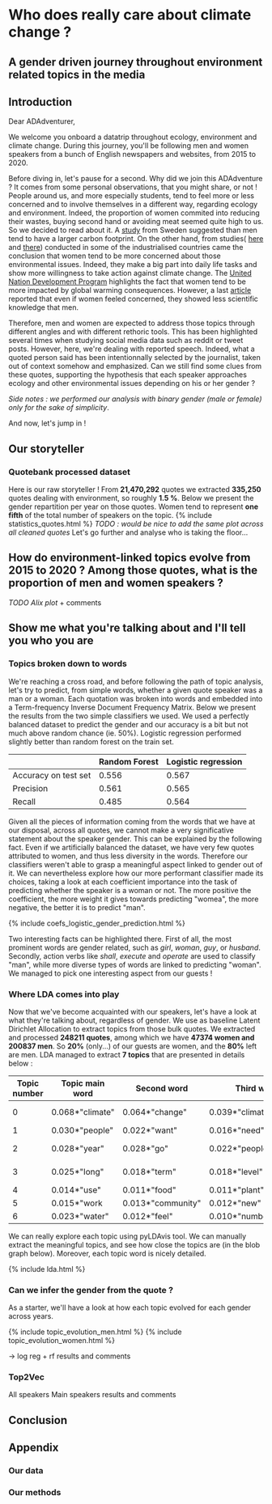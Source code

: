 # Who does really care about climate change ?
## A gender driven journey throughout environment related topics in the media

## Introduction

Dear ADAdventurer, 

We welcome you onboard a datatrip throughout ecology, environment and climate change. During this journey, you'll be following men and women speakers from a bunch of English newspapers and websites, from 2015 to 2020. 

Before diving in, let's pause for a second. Why did we join this ADAdventure ? It comes from some personal observations, that you might share, or not ! People around us, and more especially students, tend to feel more or less concerned and to involve themselves in a different way, regarding ecology and environment. Indeed, the proportion of women commited into reducing their wastes, buying second hand or avoiding meat seemed quite high to us. So we decided to read about it. A [study](https://onlinelibrary.wiley.com/doi/10.1111/jiec.13176#jiec13176-bib-0044) from Sweden suggested than men tend to have a larger carbon footprint. On the other hand, from studies( [here](https://onlinelibrary.wiley.com/doi/10.1111/jiec.13176#jiec13176-bib-0044) and [there](https://www.weforum.org/agenda/2015/12/climate-friendly-men-or-women/)) conducted in some of the industrialised countries came the conclusion that women tend to be more concerned about those environmental issues. Indeed, they make a big part into daily life tasks and show more willingness to take action against climate change. The [United Nation Development Program](https://www.undp.org/blog/climate-change-isnt-gender-neutral-climate-action-shouldnt-be-either?utm_source=EN&utm_medium=GSR&utm_content=US_UNDP_PaidSearch_Brand_English&utm_campaign=CENTRAL&c_src=CENTRAL&c_src2=GSR&gclid=Cj0KCQiA5OuNBhCRARIsACgaiqWJC_ANIcSFrJsHJ0c4TsNzz8cJAr3BkpdXir5XwvbpEqlVf4n593UaAofaEALw_wcB) highlights the fact that women tend to be more impacted by global warming consequences. However, a last [article](https://climatecommunication.yale.edu/publications/gender-differences-in-public-understanding-of-climate-change/) reported that even if women feeled concerned, they showed less scientific knowledge that men.

Therefore, men and women are expected to address those topics through different angles and with different rethoric tools. This has been highlighted several times when studying social media data such as reddit or tweet posts. However, here, we're dealing with reported speech. Indeed, what a quoted person said has been intentionnally selected by the journalist, taken out of context somehow and emphasized. 
Can we still find some clues from these quotes, supporting the hypothesis that each speaker approaches ecology and other environmental issues depending on his or her gender ?

_Side notes : we performed our analysis with binary gender (male or female) only for the sake of simplicity_.

And now, let's jump in !


## Our storyteller
### Quotebank processed dataset

Here is our raw storyteller ! From **21,470,292** quotes we extracted **335,250** quotes dealing with environment, so roughly **1.5 %**. Below we present the gender repartition per year on those quotes. Women tend to represent **one fifth** of the total number of speakers on the topic.
{% include statistics_quotes.html %}
_TODO : would be nice to add the same plot across all cleaned quotes_
Let's go further and analyse who is taking the floor...

## How do environment-linked topics evolve from 2015 to 2020 ? Among those quotes, what is the proportion of men and women speakers ?

*TODO Alix plot* + comments



## Show me what you're talking about and I'll tell you who you are

### Topics broken down to words

We're reaching a cross road, and before following the path of topic analysis, let's try to predict, from simple words, whether a given quote speaker was a man or a woman. Each quotation was broken into words and embedded into a Term-frequency Inverse Document Frequency Matrix. Below we present the results from the two simple classifiers we used. We used a perfectly balanced dataset to predict the gender and our accuracy is a bit but not much above random chance (ie. 50%). Logistic regression performed slightly better than random forest on the train set.


|                      | Random Forest | Logistic regression |
|----------------------|---------------|---------------------|
| Accuracy on test set | 0.556         | 0.567               |
| Precision            | 0.561         | 0.565               |
| Recall               | 0.485         | 0.564               |

 Given all the pieces of information coming from the words that we have at our disposal, across all quotes, we cannot make a very significative statement about the speaker gender. This can be explained by the following fact. Even if we artificially balanced the dataset, we have very few quotes attributed to women, and thus less diversity in the words. Therefore our classifiers weren't able to grasp a meaningful aspect linked to gender out of it. We can nevertheless explore how our more performant classifier made its choices, taking a look at each coefficient importance into the task of predicting whether the speaker is a woman or not. The more positive the coefficient, the more weight it gives towards predicting "womea", the more negative, the better it is to predict "man".

{% include coefs_logistic_gender_prediction.html %}

Two interesting facts can be highlighted there. First of all, the most prominent words are gender related, such as _girl_, _woman_, _guy_, or _husband_. Secondly, action verbs like _shall_, _execute_ and _operate_ are used to classify "man", while more diverse types of words are linked to predicting "woman". We managed to pick one interesting aspect from our guests !

### Where LDA comes into play

Now that we've become acquainted with our speakers, let's have a look at what they're talking about, regardless of gender. We use as baseline Latent Dirichlet Allocation to extract topics from those bulk quotes. We extracted and processed **248211 quotes**, among which we have **47374 women and 200837 men**. So **20%** (only...) of our guests are women, and the **80%** left are men. 
LDA managed to extract **7 topics** that are presented in details below :

| Topic number | Topic main word | Second word       | Third word             | Fourth word      | Description interpretation |
|--------------|-----------------|-------------------|------------------------|------------------|----------------------------|
| 0            | 0.068*"climate" | 0.064*"change"    | 0.039*"climate_change" | 0.016*"emission" | climate change             |
| 1            | 0.030*"people"  | 0.022*"want"      | 0.016*"need"           | 0.011*"way"      | action                     |
| 2            | 0.028*"year"    | 0.028*"go"        | 0.022*"people"         | 0.021*"think"    | long term consequences     |
| 3            | 0.025*"long"    | 0.018*"term"      | 0.018*"level"          | 0.013*"air"      | long term consequences     |
| 4            | 0.014*"use"     | 0.011*"food"      | 0.011*"plant"          | 0.011*"year"     | resources                  |
| 5            | 0.015*"work     | 0.013*"community" | 0.012*"new"            | 0.012*"help"     | solutions                  |
| 6            | 0.023*"water"   | 0.012*"feel"      | 0.010*"number"         | 0.009*"warming"  | resources                  |

We can really explore each topic using pyLDAvis tool. We can manually extract the meaningful topics, and see how close the topics are (in the blob graph below). Moreover, each topic word is nicely detailed. 

{% include lda.html %}

### Can we infer the gender from the quote ? 

As a starter, we'll have a look at how each topic evolved for each gender across years. 

{% include topic_evolution_men.html %}
{% include topic_evolution_women.html %}

-> log reg + rf results and comments

### Top2Vec

All speakers
Main speakers
results and comments




## Conclusion

## Appendix

### Our data

### Our methods

